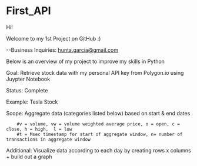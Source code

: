 # First_API
Hi!

Welcome to my 1st Project on GitHub :) 

--Business Inquiries: hunta.garcia@gmail.com 

Below is an overview of my project to improve my skills in Python

Goal: Retrieve stock data with my personal API key from Polygon.io using Juypter Notebook

Status: Complete

Example: Tesla Stock

Scope: Aggregate data (categories listed below) based on start & end dates

        #v = volume, vw = volume weighted average price, o = open, c = close, h = high,  l = low
        #t = Msec timestamp for start of aggregate window, n= number of transactions in aggregate window 

Additional: Visualize data according to each day by creating rows x columns + build out a graph
